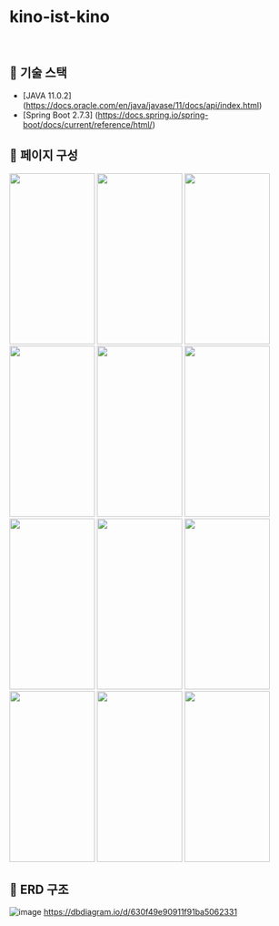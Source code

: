 # kino-ist-kino

<br>

## :rocket: 기술 스택
- [JAVA 11.0.2] (https://docs.oracle.com/en/java/javase/11/docs/api/index.html)
- [Spring Boot 2.7.3] (https://docs.spring.io/spring-boot/docs/current/reference/html/)



## :rocket: 페이지 구성
<img src="https://user-images.githubusercontent.com/80187578/187682763-9175d5b0-2682-4b50-ac62-b990b8408db2.png" width="150" height="300"/>
<img src="https://user-images.githubusercontent.com/80187578/187682766-f1cc1e04-1910-4fc0-8aeb-639f51dfad2c.png" width="150" height="300"/>
<img src="https://user-images.githubusercontent.com/80187578/187682767-e67fcbe7-34a2-45ac-828d-7b3f6107975f.png" width="150" height="300"/>
<img src="https://user-images.githubusercontent.com/80187578/187682769-91c970da-03e3-4894-bdd3-e3900abeaa6b.png" width="150" height="300"/>
<img src="https://user-images.githubusercontent.com/80187578/187682775-18cb7a2a-4459-4194-8599-5c4f37206b09.png" width="150" height="300"/>
<img src="https://user-images.githubusercontent.com/80187578/187682779-63f353df-72a2-454e-8ea0-4c5d5933147f.png" width="150" height="300"/>
<img src="https://user-images.githubusercontent.com/80187578/187682782-7a84987b-2959-4377-8e08-577ae6afce26.png" width="150" height="300"/>
<img src="https://user-images.githubusercontent.com/80187578/187682785-dd211a78-69ea-4deb-8679-1afc080a9c6a.png" width="150" height="300"/>
<img src="https://user-images.githubusercontent.com/80187578/187682787-bf2cd0c8-d46a-43f1-a54d-c947d9f4b5ba.png" width="150" height="300"/>
<img src="https://user-images.githubusercontent.com/80187578/187682790-02ea27bc-233c-4403-a03c-807af28b0923.png" width="150" height="300"/>
<img src="https://user-images.githubusercontent.com/80187578/187682792-39f8c5c6-f31f-42d5-a999-38f11eb29ac1.png" width="150" height="300"/>
<img src="https://user-images.githubusercontent.com/80187578/187682795-548fb4c5-4e28-4515-a7ca-9dc562fcc2be.png" width="150" height="300"/>



## :rocket: ERD 구조
![image](https://user-images.githubusercontent.com/80187578/188163490-2ac845c0-3f44-469f-85c9-daf5ca2bbb43.png)
https://dbdiagram.io/d/630f49e90911f91ba5062331
